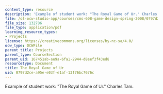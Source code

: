 ```yaml
---
content_type: resource
description: 'Example of student work: "The Royal Game of Ur." Charles Tam.'
file: /ol-ocw-studio-app/courses/cms-608-game-design-spring-2008/0797d2cea95ee03fe1af13f76bc7676c_tam1.pdf
file_size: 132786
file_type: application/pdf
learning_resource_types:
- Projects
license: https://creativecommons.org/licenses/by-nc-sa/4.0/
ocw_type: OCWFile
parent_title: Projects
parent_type: CourseSection
parent_uid: 167451ab-ae9a-6fa1-2944-d8eef3f43ed8
resourcetype: Document
title: The Royal Game of Ur
uid: 0797d2ce-a95e-e03f-e1af-13f76bc7676c
---
```

Example of student work: "The Royal Game of Ur." Charles Tam.